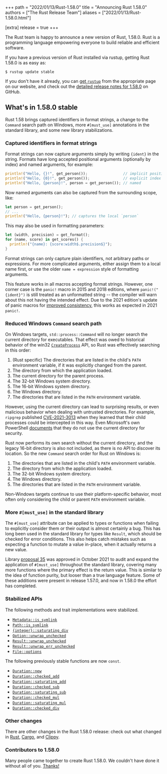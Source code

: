 +++
path = "2022/01/13/Rust-1.58.0"
title = "Announcing Rust 1.58.0"
authors = ["The Rust Release Team"]
aliases = ["2022/01/13/Rust-1.58.0.html"]

[extra]
release = true
+++

The Rust team is happy to announce a new version of Rust, 1.58.0.
Rust is a programming language empowering everyone to build reliable and efficient software.

If you have a previous version of Rust installed via rustup, getting Rust 1.58.0 is as easy as:

```
$ rustup update stable
```

If you don't have it already, you can [get `rustup`][install]
from the appropriate page on our website, and check out the
[detailed release notes for 1.58.0][notes] on GitHub.

[install]: https://www.rust-lang.org/install.html
[notes]: https://github.com/rust-lang/rust/blob/master/RELEASES.md#version-1580-2022-01-13

## What's in 1.58.0 stable

Rust 1.58 brings captured identifiers in format strings, a change to the
`Command` search path on Windows, more `#[must_use]` annotations in the
standard library, and some new library stabilizations.

### Captured identifiers in format strings

Format strings can now capture arguments simply by writing `{ident}` in the
string. Formats have long accepted positional arguments (optionally by index)
and named arguments, for example:

```rust
println!("Hello, {}!", get_person());                // implicit position
println!("Hello, {0}!", get_person());               // explicit index
println!("Hello, {person}!", person = get_person()); // named
```

Now named arguments can also be captured from the surrounding scope, like:

```rust
let person = get_person();
// ...
println!("Hello, {person}!"); // captures the local `person`
```

This may also be used in formatting parameters:

```rust
let (width, precision) = get_format();
for (name, score) in get_scores() {
  println!("{name}: {score:width$.precision$}");
}
```

Format strings can only capture plain identifiers, not arbitrary paths or
expressions. For more complicated arguments, either assign them to a local name
first, or use the older `name = expression` style of formatting arguments.

This feature works in all macros accepting format strings. However, one corner
case is the `panic!` macro in 2015 and 2018 editions, where `panic!("{ident}")`
is still treated as an unformatted string -- the compiler will warn about this
not having the intended effect. Due to the 2021 edition's update of panic
macros for [improved consistency], this works as expected in 2021 `panic!`.

[improved consistency]: https://doc.rust-lang.org/stable/edition-guide/rust-2021/panic-macro-consistency.html

### Reduced Windows `Command` search path

On Windows targets, `std::process::Command` will no longer search the current
directory for executables. That effect was owed to historical behavior of the
win32 [`CreateProcess`] API, so Rust was effectively searching in this order:

1. (Rust specific) The directories that are listed in the child's `PATH`
   environment variable, if it was explicitly changed from the parent.
2. The directory from which the application loaded.
3. The current directory for the parent process.
4. The 32-bit Windows system directory.
5. The 16-bit Windows system directory.
6. The Windows directory.
7. The directories that are listed in the `PATH` environment variable.

However, using the current directory can lead to surprising results, or even
malicious behavior when dealing with untrusted directories. For example,
`ripgrep` published [CVE-2021-3013] when they learned that their child
processes could be intercepted in this way. Even Microsoft's own PowerShell
[documents][PS] that they do not use the current directory for security.

Rust now performs its own search without the current directory, and the legacy
16-bit directory is also not included, as there is no API to discover its
location. So the new `Command` search order for Rust on Windows is:

1. The directories that are listed in the child's `PATH` environment variable.
2. The directory from which the application loaded.
3. The 32-bit Windows system directory.
4. The Windows directory.
5. The directories that are listed in the `PATH` environment variable.

Non-Windows targets continue to use their platform-specific behavior, most
often only considering the child or parent `PATH` environment variable.

[`CreateProcess`]: https://docs.microsoft.com/en-us/windows/win32/api/processthreadsapi/nf-processthreadsapi-createprocessa
[CVE-2021-3013]: https://www.cve.org/CVERecord?id=CVE-2021-3013
[PS]: https://docs.microsoft.com/en-us/powershell/module/microsoft.powershell.core/about/about_command_precedence?view=powershell-7.2

### More `#[must_use]` in the standard library

The `#[must_use]` attribute can be applied to types or functions when failing
to explicitly consider them or their output is almost certainly a bug. This has
long been used in the standard library for types like `Result`, which should be
checked for error conditions. This also helps catch mistakes such as expecting
a function to mutate a value in-place, when it actually returns a new value.

Library [proposal 35] was approved in October 2021 to audit and expand the
application of `#[must_use]` throughout the standard library, covering many
more functions where the primary effect is the return value. This is similar
to the idea of function purity, but looser than a true language feature. Some
of these additions were present in release 1.57.0, and now in 1.58.0 the effort
has completed.

[proposal 35]: https://github.com/rust-lang/libs-team/issues/35

### Stabilized APIs

The following methods and trait implementations were stabilized.

- [`Metadata::is_symlink`]
- [`Path::is_symlink`]
- [`{integer}::saturating_div`]
- [`Option::unwrap_unchecked`]
- [`Result::unwrap_unchecked`]
- [`Result::unwrap_err_unchecked`]
- [`File::options`]

The following previously stable functions are now `const`.

- [`Duration::new`]
- [`Duration::checked_add`]
- [`Duration::saturating_add`]
- [`Duration::checked_sub`]
- [`Duration::saturating_sub`]
- [`Duration::checked_mul`]
- [`Duration::saturating_mul`]
- [`Duration::checked_div`]

[`Metadata::is_symlink`]: https://doc.rust-lang.org/stable/std/fs/struct.Metadata.html#method.is_symlink
[`Path::is_symlink`]: https://doc.rust-lang.org/stable/std/path/struct.Path.html#method.is_symlink
[`{integer}::saturating_div`]: https://doc.rust-lang.org/stable/std/primitive.i8.html#method.saturating_div
[`Option::unwrap_unchecked`]: https://doc.rust-lang.org/stable/std/option/enum.Option.html#method.unwrap_unchecked
[`Result::unwrap_unchecked`]: https://doc.rust-lang.org/stable/std/result/enum.Result.html#method.unwrap_unchecked
[`Result::unwrap_err_unchecked`]: https://doc.rust-lang.org/stable/std/result/enum.Result.html#method.unwrap_err_unchecked
[`File::options`]: https://doc.rust-lang.org/stable/std/fs/struct.File.html#method.options
[`Duration::new`]: https://doc.rust-lang.org/stable/std/time/struct.Duration.html#method.new
[`Duration::checked_add`]: https://doc.rust-lang.org/stable/std/time/struct.Duration.html#method.checked_add
[`Duration::saturating_add`]: https://doc.rust-lang.org/stable/std/time/struct.Duration.html#method.saturating_add
[`Duration::checked_sub`]: https://doc.rust-lang.org/stable/std/time/struct.Duration.html#method.checked_sub
[`Duration::saturating_sub`]: https://doc.rust-lang.org/stable/std/time/struct.Duration.html#method.saturating_sub
[`Duration::checked_mul`]: https://doc.rust-lang.org/stable/std/time/struct.Duration.html#method.checked_mul
[`Duration::saturating_mul`]: https://doc.rust-lang.org/stable/std/time/struct.Duration.html#method.saturating_mul
[`Duration::checked_div`]: https://doc.rust-lang.org/stable/std/time/struct.Duration.html#method.checked_div

### Other changes

There are other changes in the Rust 1.58.0 release: check out what changed in
[Rust](https://github.com/rust-lang/rust/blob/master/RELEASES.md#version-1580-2022-01-13),
[Cargo](https://doc.rust-lang.org/nightly/cargo/CHANGELOG.html#cargo-158-2022-01-13),
and [Clippy](https://github.com/rust-lang/rust-clippy/blob/master/CHANGELOG.md#rust-158).

### Contributors to 1.58.0

Many people came together to create Rust 1.58.0.
We couldn't have done it without all of you.
[Thanks!](https://thanks.rust-lang.org/rust/1.58.0/)
